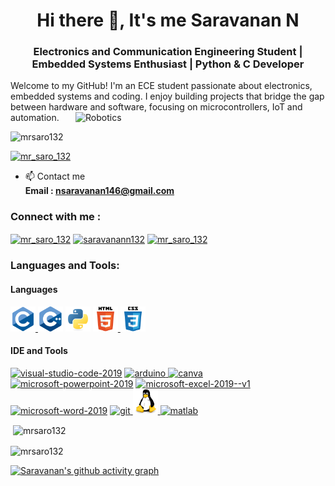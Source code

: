 <h1 align="center">Hi there 👋, It's me Saravanan N</h1>
<h3 align="center">Electronics and Communication Engineering Student | Embedded Systems Enthusiast | Python & C Developer</h3>
Welcome to my GitHub! I'm an ECE student passionate about electronics, embedded systems and coding. I enjoy building projects that bridge the gap between hardware and software, focusing on microcontrollers, IoT and automation. 
<img align="right" alt="Robotics" width="400" src="https://user-images.githubusercontent.com/74038190/221352989-518609ab-b4d1-459e-929f-a08cd2bd9b3c.gif">
<p align="left"> <img src="https://komarev.com/ghpvc/?username=mrsaro132&label=Profile%20views&color=0e75b6&style=flat" alt="mrsaro132" /> </p>

<p align="left"> <a href="https://twitter.com/mr_saro_132" target="blank"><img src="https://img.shields.io/twitter/follow/mr_saro_132?logo=twitter&style=for-the-badge" alt="mr_saro_132" /></a> </p>

- 📫 Contact me </br>**Email : nsaravanan146@gmail.com**

<h3 align="left">Connect with me :</h3>
<p align="left">
<a href="https://twitter.com/mr_saro_132" target="blank"><img align="center" src="https://raw.githubusercontent.com/rahuldkjain/github-profile-readme-generator/master/src/images/icons/Social/twitter.svg" alt="mr_saro_132" height="30" width="40" /></a>
<a href="https://linkedin.com/in/saravanann132" target="blank"><img align="center" src="https://raw.githubusercontent.com/rahuldkjain/github-profile-readme-generator/master/src/images/icons/Social/linked-in-alt.svg" alt="saravanann132" height="30" width="40" /></a>
<a href="https://instagram.com/mr_saro_132" target="blank"><img align="center" src="https://raw.githubusercontent.com/rahuldkjain/github-profile-readme-generator/master/src/images/icons/Social/instagram.svg" alt="mr_saro_132" height="30" width="40" /></a>
</p>

<h3 align="left">Languages and Tools:</h3>
<p align="left"> <h4>Languages</h4> <a href="https://www.cprogramming.com/" target="_blank" rel="noreferrer"> <img src="https://raw.githubusercontent.com/devicons/devicon/master/icons/c/c-original.svg" alt="c" width="40" height="40"/> </a> <a href="https://www.w3schools.com/cpp/" target="_blank" rel="noreferrer"> <img src="https://raw.githubusercontent.com/devicons/devicon/master/icons/cplusplus/cplusplus-original.svg" alt="cplusplus" width="40" height="40"/></a> <a href="https://www.python.org" target="_blank" rel="noreferrer"> <img src="https://raw.githubusercontent.com/devicons/devicon/master/icons/python/python-original.svg" alt="python" width="40" height="40"/></a> <a href="https://www.w3.org/html/" target="_blank" rel="noreferrer"> <img src="https://raw.githubusercontent.com/devicons/devicon/master/icons/html5/html5-original-wordmark.svg" alt="html5" width="40" height="40"/> </a> <a href="https://www.w3schools.com/css/" target="_blank" rel="noreferrer"> <img src="https://raw.githubusercontent.com/devicons/devicon/master/icons/css3/css3-original-wordmark.svg" alt="css3" width="40" height="40"/> </a> </br> 
<h4>IDE and Tools</h4>
<a href="https://icons8.com/icons/styles" target="_blank" rel="noreferrer"><img width="40" height="40" display="inline" src="https://img.icons8.com/fluency/48/visual-studio-code-2019.png" alt="visual-studio-code-2019"/></a>
<a href="https://www.arduino.cc/" target="_blank" rel="noreferrer"> <img src="https://cdn.worldvectorlogo.com/logos/arduino-1.svg" alt="arduino" width="40" height="40"/> </a> 
<a href="https://icons8.com/icons/styles" target="_blank" rel="noreferrer"><img width="40" height="40" src="https://img.icons8.com/fluency/48/canva.png" alt="canva"/> </a> 
<a href="https://icons8.com/icons/styles" target="_blank" rel="noreferrer"><img width="40" height="40" src="https://img.icons8.com/fluency/48/microsoft-powerpoint-2019.png" alt="microsoft-powerpoint-2019"/></a>
<a href="https://icons8.com/icons/styles" target="_blank" rel="noreferrer"><img width="40" height="40" src="https://img.icons8.com/color/48/microsoft-excel-2019--v1.png" alt="microsoft-excel-2019--v1"/></a>
<a href="https://icons8.com/icons/styles" target="_blank" rel="noreferrer"><img width="40" height="40" src="https://img.icons8.com/fluency/48/microsoft-word-2019.png" alt="microsoft-word-2019"/></a>
<a href="https://git-scm.com/" target="_blank" rel="noreferrer"> <img src="https://www.vectorlogo.zone/logos/git-scm/git-scm-icon.svg" alt="git" width="40" height="40"/> </a>  <a href="https://www.linux.org/" target="_blank" rel="noreferrer"> <img src="https://raw.githubusercontent.com/devicons/devicon/master/icons/linux/linux-original.svg" alt="linux" width="40" height="40"/> </a> <a href="https://www.mathworks.com/" target="_blank" rel="noreferrer"> <img src="https://upload.wikimedia.org/wikipedia/commons/2/21/Matlab_Logo.png" alt="matlab" width="40" height="40"/> </a>  </p>

<p>&nbsp;<img align="center" src="https://github-readme-stats.vercel.app/api?username=mrsaro132&show_icons=true&locale=en" alt="mrsaro132"bg_color=000000 color=ffffff line=00cc44 point=ffffff area=true hide_border=true /></p>

<p><img align="center" src="https://github-readme-streak-stats.herokuapp.com/?user=mrsaro132&" alt="mrsaro132" /></p>

[![Saravanan's github activity graph](https://github-readme-activity-graph.vercel.app/graph?username=MrSaro132&bg_color=000000&color=ffffff&line=00cc44&point=ffffff&area=true&hide_border=true)](https://github.com/ashutosh00710/github-readme-activity-graph)
